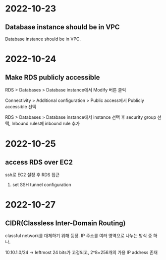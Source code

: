 # 2022-10-23
## Database instance should be in VPC
Database instance should be in VPC.

# 2022-10-24
## Make RDS publicly accessible
RDS > Databases > Database instance에서 Modify 버튼 클릭

Connectivity > Additional configuration > Public access에서 Publicly accessible 선택

RDS > Databases > Database instance에서 instance 선택 후 security group 선택, Inbound rules에 inbound rule 추가

# 2022-10-25
## access RDS over EC2
ssh로 EC2 설정 후 RDS 접근
1. set SSH tunnel configuration

# 2022-10-27
## CIDR(Classless Inter-Domain Routing)
classful network를 대체하기 위해 등장. IP 주소를 여러 영역으로 나누는 방식 중 하나.

10.10.1.0/24 -> leftmost 24 bits가 고정되고, 2^8=256개의 가용 IP address 존재
